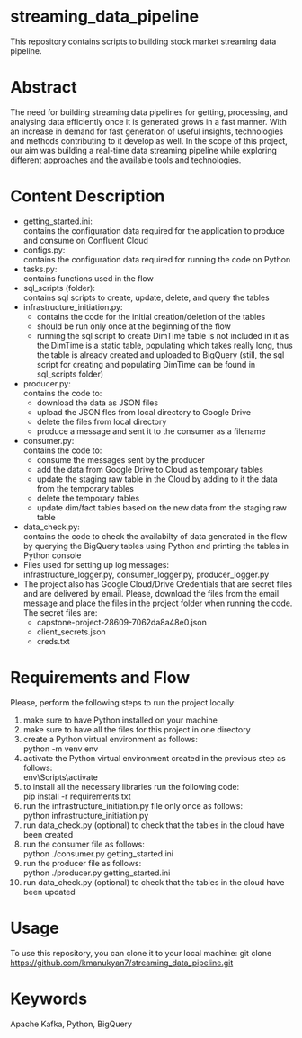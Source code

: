 # streaming_data_pipeline
This repository contains scripts to building stock market streaming data pipeline. 

# Abstract
The need for building streaming data pipelines for getting, processing, and analysing data efficiently once it is generated grows in a fast manner. With an increase in demand for fast generation of useful insights, technologies and methods contributing to it develop as well. In the scope of this project, our aim was building a real-time data streaming pipeline while exploring different approaches and the available tools and technologies.

# Content Description

- getting_started.ini: <br>
      contains the configuration data required for the application to produce and consume on Confluent Cloud
- configs.py: <br>
      contains the configuration data required for running the code on Python
- tasks.py: <br>
      contains functions used in the flow 
- sql_scripts (folder): <br>
      contains sql scripts to create, update, delete, and query the tables
- infrastructure_initiation.py: <br>
    * contains the code for the initial creation/deletion of the tables <br>
    * should be run only once at the beginning of the flow <br>
    * running the sql script to create DimTime table is not included in it as the DimTime is a static table, populating which takes really long, thus the table is already created and uploaded to BigQuery (still, the sql script for creating and populating DimTime can be found in sql_scripts folder)     
- producer.py: <br>
 contains the code to: <br>
     * download the data as JSON files <br>
     * upload the JSON fles from local directory to Google Drive <br>
     * delete the files from local directory <br>
     * produce a message and sent it to the consumer as a filename
- consumer.py: <br>
  contains the code to: <br>
     * consume the messages sent by the producer <br>
     * add the data from Google Drive to Cloud as temporary tables <br>
     * update the staging raw table in the Cloud by adding to it the data from the temporary tables <br>
     * delete the temporary tables <br>
     * update dim/fact tables based on the new data from the staging raw table <br>
- data_check.py: <br>
      contains the code to check the availabilty of data generated in the flow by querying the BigQuery tables using Python and printing the tables in Python             console
- Files used for setting up log messages: <br>
      infrastructure_logger.py, consumer_logger.py, producer_logger.py
- The project also has Google Cloud/Drive Credentials that are secret files and are delivered by email. Please, download the files from the email message and place the files in the project folder when running the code. The secret files are:
     * capstone-project-28609-7062da8a48e0.json 
     * client_secrets.json
     * creds.txt
       
# Requirements and Flow

Please, perform the following steps to run the project locally:

1) make sure to have Python installed on your machine
2) make sure to have all the files for this project in one directory
3) create a Python virtual environment as follows: <br>
     python -m venv env
4) activate the Python virtual environment created in the previous step as follows: <br>
     env\Scripts\activate
5) to install all the necessary libraries run the following code: <br>
     pip install -r requirements.txt
6) run the infrastructure_initiation.py file only once as follows: <br>
     python infrastructure_initiation.py 
7) run data_check.py (optional) to check that the tables in the cloud have been created 
8) run the consumer file as follows: <br>
      python ./consumer.py getting_started.ini
9) run the producer file as follows: <br>
      python ./producer.py getting_started.ini
10) run data_check.py (optional) to check that the tables in the cloud have been updated 

# Usage
To use this repository, you can clone it to your local machine: git clone https://github.com/kmanukyan7/streaming_data_pipeline.git

# Keywords
Apache Kafka, Python, BigQuery
